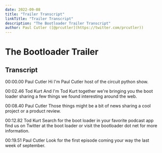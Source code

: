 ```yaml
---
date: 2022-09-08
title: "Trailer Transcript"
linkTitle: "Trailer Transcript"
description: "The Bootloader Trailer Transcript"
author: Paul Cutler ([@prcutler](https://twitter.com/prcutler))
---
```

# The Bootloader Trailer

## Transcript

00:00.00
Paul Cutler
Hi I'm Paul Cutler host of the circuit python show.

00:02.46
Tod Kurt
And I'm Tod Kurt together we're bringing you the boot loader sharing a few things we found interesting around the web.

00:08.40
Paul Cutler
Those things might be a bit of news sharing a cool project or a product review.

00:12.82
Tod Kurt
Search for the boot loader in your favorite podcast app find us on Twitter at the boot loader or visit the bootloader dot net for more information.

00:19.51
Paul Cutler
Look for the first episode coming your way the last week of september.

